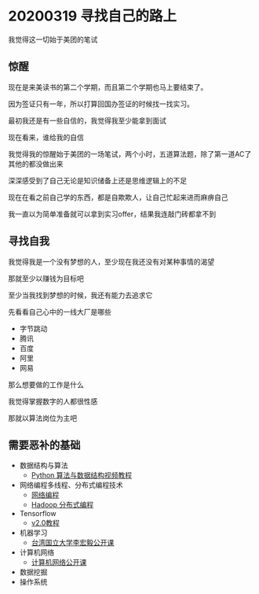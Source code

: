 # 20200319 寻找自己的路上

我觉得这一切始于美团的笔试

## 惊醒

现在是来美读书的第二个学期，而且第二个学期也马上要结束了。

因为签证只有一年，所以打算回国办签证的时候找一找实习。

最初我还是有一些自信的，我觉得我至少能拿到面试

现在看来，谁给我的自信

我觉得我的惊醒始于美团的一场笔试，两个小时，五道算法题，除了第一道AC了其他的都没做出来

深深感受到了自己无论是知识储备上还是思维逻辑上的不足

现在在看之前自己学的东西，都是自欺欺人，让自己忙起来进而麻痹自己

我一直以为简单准备就可以拿到实习offer，结果我连敲门砖都拿不到

## 寻找自我

我觉得我是一个没有梦想的人，至少现在我还没有对某种事情的渴望

那就至少以赚钱为目标吧

至少当我找到梦想的时候，我还有能力去追求它

先看看自己心中的一线大厂是哪些

* 字节跳动
* 腾讯
* 百度
* 阿里
* 网易

那么想要做的工作是什么

我觉得掌握数字的人都很性感

那就以算法岗位为主吧 

## 需要恶补的基础

* 数据结构与算法
  * [Python 算法与数据结构视频教程](https://pegasuswang.github.io/python_data_structures_and_algorithms/)
* 网络编程多线程、分布式编程技术
  * [网络编程](https://www.bilibili.com/video/av52431832?p=1)
  * [Hadoop 分布式编程](https://www.bilibili.com/video/av70907341?from=search&seid=15707019157732206609)
* Tensorflow
  * [v2.0教程](https://www.bilibili.com/video/av62215565?from=search&seid=14544298277282955224)
* 机器学习
  * [台湾国立大学李宏毅公开课](https://www.youtube.com/watch?v=CXgbekl66jc&list=PLJV_el3uVTsPy9oCRY30oBPNLCo89yu49)
* 计算机网络
  * [计算机网络公开课](https://www.bilibili.com/video/av15115492?from=search&seid=5878169175743255230)
* 数据挖掘
* 操作系统

